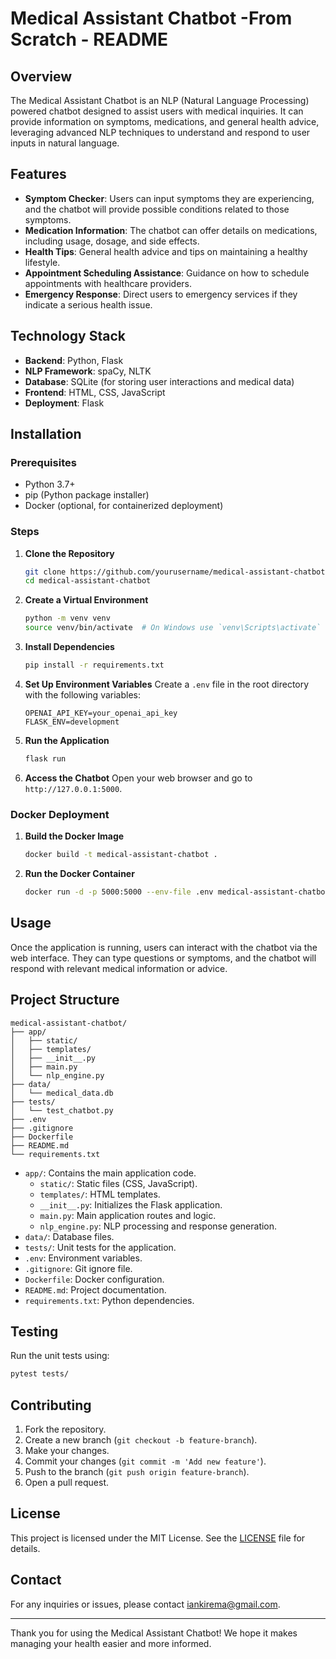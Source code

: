 # Medical Assistant Chatbot -From Scratch - README

## Overview

The Medical Assistant Chatbot is an NLP (Natural Language Processing) powered chatbot designed to assist users with medical inquiries. It can provide information on symptoms, medications, and general health advice, leveraging advanced NLP techniques to understand and respond to user inputs in natural language.

## Features

- **Symptom Checker**: Users can input symptoms they are experiencing, and the chatbot will provide possible conditions related to those symptoms.
- **Medication Information**: The chatbot can offer details on medications, including usage, dosage, and side effects.
- **Health Tips**: General health advice and tips on maintaining a healthy lifestyle.
- **Appointment Scheduling Assistance**: Guidance on how to schedule appointments with healthcare providers.
- **Emergency Response**: Direct users to emergency services if they indicate a serious health issue.

## Technology Stack

- **Backend**: Python, Flask
- **NLP Framework**: spaCy, NLTK
- **Database**: SQLite (for storing user interactions and medical data)
- **Frontend**: HTML, CSS, JavaScript
- **Deployment**: Flask

## Installation

### Prerequisites

- Python 3.7+
- pip (Python package installer)
- Docker (optional, for containerized deployment)

### Steps

1. **Clone the Repository**
    ```bash
    git clone https://github.com/yourusername/medical-assistant-chatbot.git
    cd medical-assistant-chatbot
    ```

2. **Create a Virtual Environment**
    ```bash
    python -m venv venv
    source venv/bin/activate  # On Windows use `venv\Scripts\activate`
    ```

3. **Install Dependencies**
    ```bash
    pip install -r requirements.txt
    ```

4. **Set Up Environment Variables**
    Create a `.env` file in the root directory with the following variables:
    ```env
    OPENAI_API_KEY=your_openai_api_key
    FLASK_ENV=development
    ```

5. **Run the Application**
    ```bash
    flask run
    ```

6. **Access the Chatbot**
    Open your web browser and go to `http://127.0.0.1:5000`.

### Docker Deployment

1. **Build the Docker Image**
    ```bash
    docker build -t medical-assistant-chatbot .
    ```

2. **Run the Docker Container**
    ```bash
    docker run -d -p 5000:5000 --env-file .env medical-assistant-chatbot
    ```

## Usage

Once the application is running, users can interact with the chatbot via the web interface. They can type questions or symptoms, and the chatbot will respond with relevant medical information or advice.

## Project Structure

```
medical-assistant-chatbot/
├── app/
│   ├── static/
│   ├── templates/
│   ├── __init__.py
│   ├── main.py
│   └── nlp_engine.py
├── data/
│   └── medical_data.db
├── tests/
│   └── test_chatbot.py
├── .env
├── .gitignore
├── Dockerfile
├── README.md
└── requirements.txt
```

- `app/`: Contains the main application code.
    - `static/`: Static files (CSS, JavaScript).
    - `templates/`: HTML templates.
    - `__init__.py`: Initializes the Flask application.
    - `main.py`: Main application routes and logic.
    - `nlp_engine.py`: NLP processing and response generation.
- `data/`: Database files.
- `tests/`: Unit tests for the application.
- `.env`: Environment variables.
- `.gitignore`: Git ignore file.
- `Dockerfile`: Docker configuration.
- `README.md`: Project documentation.
- `requirements.txt`: Python dependencies.

## Testing

Run the unit tests using:
```bash
pytest tests/
```

## Contributing

1. Fork the repository.
2. Create a new branch (`git checkout -b feature-branch`).
3. Make your changes.
4. Commit your changes (`git commit -m 'Add new feature'`).
5. Push to the branch (`git push origin feature-branch`).
6. Open a pull request.

## License

This project is licensed under the MIT License. See the [LICENSE](LICENSE) file for details.

## Contact

For any inquiries or issues, please contact [iankirema@gmail.com](mailto:yourname@example.com).

---

Thank you for using the Medical Assistant Chatbot! We hope it makes managing your health easier and more informed.
